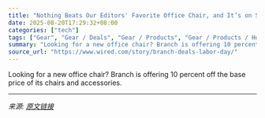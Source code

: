 ```yaml
---
title: "Nothing Beats Our Editors' Favorite Office Chair, and It’s on Sale Now"
date: 2025-08-20T17:29:32+08:00
categories: ["tech"]
tags: ["Gear", "Gear / Deals", "Gear / Products", "Gear / Products / Home Office", "household", "Shopping", "Deals", "Furniture", "Accessories and Peripherals"]
summary: "Looking for a new office chair? Branch is offering 10 percent off the base price of its chairs and accessories."
source_url: "https://www.wired.com/story/branch-deals-labor-day/"
---
```


Looking for a new office chair? Branch is offering 10 percent off the base price of its chairs and accessories.

---

*来源: [原文链接](https://www.wired.com/story/branch-deals-labor-day/)*
